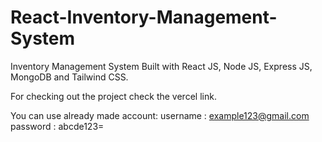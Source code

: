 # React-Inventory-Management-System
Inventory Management System Built with React JS, Node JS, Express JS, MongoDB and Tailwind CSS.

For checking out the project check the vercel link.

You can use already made account:
username : example123@gmail.com
password : abcde123=


